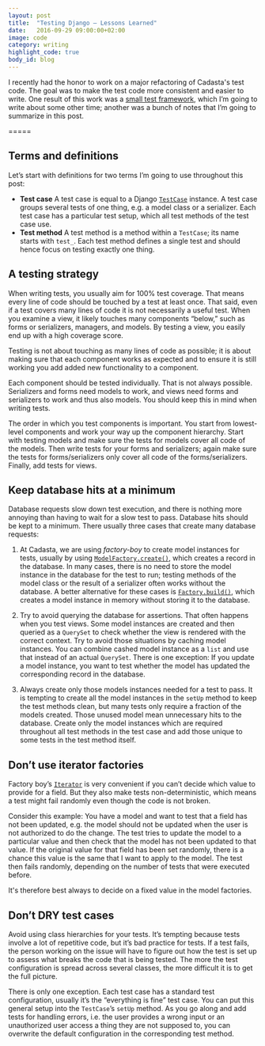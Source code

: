 ```yaml
---
layout: post
title:  "Testing Django — Lessons Learned"
date:   2016-09-29 09:00:00+02:00
image: code
category: writing
highlight_code: true
body_id: blog
---
```


I recently had the honor to work on a major refactoring of Cadasta's test code. The goal was to make the test code more consistent and easier to write. One result of this work was a [small test framework](https://github.com/Cadasta/django-skivvy), which I’m going to write about some other time; another was a bunch of notes that I’m going to summarize in this post. 

=====

## Terms and definitions

Let’s start with definitions for two terms I’m going to use throughout this post:

- **Test case** A test case is equal to a Django [`TestCase`](https://docs.djangoproject.com/en/1.10/topics/testing/tools/#django.test.TestCase) instance. A test case groups several tests of one thing, e.g. a model class or a serializer. Each test case has a particular test setup, which all test methods of the test case use.
- **Test method** A test method is a method within a `TestCase`; its name starts with `test_`. Each test method defines a single test and should hence focus on testing exactly one thing. 

## A testing strategy

When writing tests, you usually aim for 100% test coverage. That means every line of code should be touched by a test at least once. That said, even if a test covers many lines of code it is not necessarily a useful test. When you examine a view, it likely touches many components “below,” such as forms or serializers, managers, and models. By testing a view, you easily end up with a high coverage score. 

Testing is not about touching as many lines of code as possible; it is about making sure that each component works as expected and to ensure it is still working you add added new functionality to a component. 

Each component should be tested individually. That is not always possible. Serializers and forms need models to work, and views need forms and serializers to work and thus also models. You should keep this in mind when writing tests. 

The order in which you test components is important. You start from lowest-level components and work your way up the component hierarchy. Start with testing models and make sure the tests for models cover all code of the models. Then write tests for your forms and serializers; again make sure the tests for forms/serializers only cover all code of the forms/serializers. Finally, add tests for views.

## Keep database hits at a minimum

Database requests slow down test execution, and there is nothing more annoying than having to wait for a slow test to pass. Database hits should be kept to a minimum. There usually three cases that create many database requests:

1. At Cadasta, we are using _factory-boy_ to create model instances for tests, usually by using [`ModelFactory.create()`](https://factoryboy.readthedocs.io/en/latest/reference.html#factory.Factory.create), which creates a record in the database. In many cases, there is no need to store the model instance in the database for the test to run; testing methods of the model class or the result of a serializer often works without the database. A better alternative for these cases is [`Factory.build()`](https://factoryboy.readthedocs.io/en/latest/reference.html#factory.Factory.build), which creates a model instance in memory without storing it to the database.

2. Try to avoid querying the database for assertions. That often happens when you test views. Some model instances are created and then queried as a `QuerySet` to check whether the view is rendered with the correct context. Try to avoid those situations by caching model instances. You can combine cashed model instance as a `list` and use that instead of an actual `QuerySet`. There is one exception: If you update a model instance, you want to test whether the model has updated the corresponding record in the database. 

3. Always create only those models instances needed for a test to pass. It is tempting to create all the model instances in the `setUp` method to keep the test methods clean, but many tests only require a fraction of the models created. Those unused model mean unnecessary hits to the database. Create only the model instances which are required throughout all test methods in the test case and add those unique to some tests in the test method itself. 

## Don’t use iterator factories

Factory boy’s [`Iterator`](http://factoryboy.readthedocs.io/en/latest/reference.html#iterator) is very convenient if you can’t decide which value to provide for a field. But they also make tests non-deterministic, which means a test might fail randomly even though the code is not broken.

Consider this example: You have a model and want to test that a field has not been updated, e.g. the model should not be updated when the user is not authorized to do the change. The test tries to update the model to a particular value and then check that the model has not been updated to that value. If the original value for that field has been set randomly, there is a chance this value is the same that I want to apply to the model. The test then fails randomly, depending on the number of tests that were executed before. 

It's therefore best always to decide on a fixed value in the model factories.

## Don’t DRY test cases

Avoid using class hierarchies for your tests. It’s tempting because tests involve a lot of repetitive code, but it’s bad practice for tests. If a test fails, the person working on the issue will have to figure out how the test is set up to assess what breaks the code that is being tested. The more the test configuration is spread across several classes, the more difficult it is to get the full picture. 

There is only one exception. Each test case has a standard test configuration, usually it’s the “everything is fine” test case. You can put this general setup into the `TestCase`’s `setUp` method. As you go along and add tests for handling errors, i.e. the user provides a wrong input or an unauthorized user access a thing they are not supposed to, you can overwrite the default configuration in the corresponding test method. 
